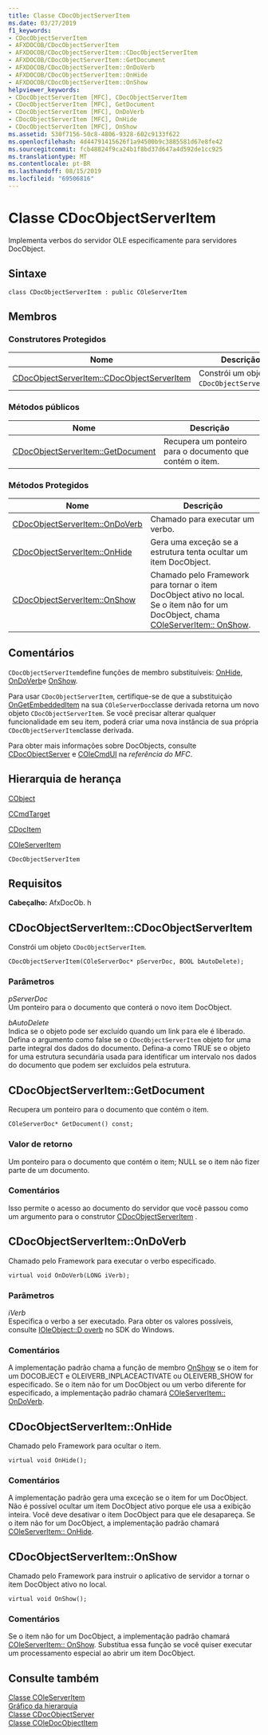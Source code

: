 ```yaml
---
title: Classe CDocObjectServerItem
ms.date: 03/27/2019
f1_keywords:
- CDocObjectServerItem
- AFXDOCOB/CDocObjectServerItem
- AFXDOCOB/CDocObjectServerItem::CDocObjectServerItem
- AFXDOCOB/CDocObjectServerItem::GetDocument
- AFXDOCOB/CDocObjectServerItem::OnDoVerb
- AFXDOCOB/CDocObjectServerItem::OnHide
- AFXDOCOB/CDocObjectServerItem::OnShow
helpviewer_keywords:
- CDocObjectServerItem [MFC], CDocObjectServerItem
- CDocObjectServerItem [MFC], GetDocument
- CDocObjectServerItem [MFC], OnDoVerb
- CDocObjectServerItem [MFC], OnHide
- CDocObjectServerItem [MFC], OnShow
ms.assetid: 530f7156-50c8-4806-9328-602c9133f622
ms.openlocfilehash: 4d44791415626f1a94500b9c3885581d67e8fe42
ms.sourcegitcommit: fcb48824f9ca24b1f8bd37d647a4d592de1cc925
ms.translationtype: MT
ms.contentlocale: pt-BR
ms.lasthandoff: 08/15/2019
ms.locfileid: "69506816"
---
```

# <a name="cdocobjectserveritem-class"></a>Classe CDocObjectServerItem

Implementa verbos do servidor OLE especificamente para servidores DocObject.

## <a name="syntax"></a>Sintaxe

```
class CDocObjectServerItem : public COleServerItem
```

## <a name="members"></a>Membros

### <a name="protected-constructors"></a>Construtores Protegidos

|Nome|Descrição|
|----------|-----------------|
|[CDocObjectServerItem::CDocObjectServerItem](#cdocobjectserveritem)|Constrói um objeto `CDocObjectServerItem`.|

### <a name="public-methods"></a>Métodos públicos

|Nome|Descrição|
|----------|-----------------|
|[CDocObjectServerItem::GetDocument](#getdocument)|Recupera um ponteiro para o documento que contém o item.|

### <a name="protected-methods"></a>Métodos Protegidos

|Nome|Descrição|
|----------|-----------------|
|[CDocObjectServerItem::OnDoVerb](#ondoverb)|Chamado para executar um verbo.|
|[CDocObjectServerItem::OnHide](#onhide)|Gera uma exceção se a estrutura tenta ocultar um item DocObject.|
|[CDocObjectServerItem::OnShow](#onshow)|Chamado pelo Framework para tornar o item DocObject ativo no local. Se o item não for um DocObject, chama [COleServerItem:: OnShow](../../mfc/reference/coleserveritem-class.md#onshow).|

## <a name="remarks"></a>Comentários

`CDocObjectServerItem`define funções de membro substituíveis: [OnHide](#onhide), [OnDoVerb](#ondoverb)e [OnShow](#onshow).

Para usar `CDocObjectServerItem`, certifique-se de que a substituição [OnGetEmbeddedItem](../../mfc/reference/coleserverdoc-class.md#ongetembeddeditem) na sua `COleServerDoc`classe derivada retorna um novo objeto `CDocObjectServerItem`. Se você precisar alterar qualquer funcionalidade em seu item, poderá criar uma nova instância de sua própria `CDocObjectServerItem`classe derivada.

Para obter mais informações sobre DocObjects, consulte [CDocObjectServer](../../mfc/reference/cdocobjectserver-class.md) e [COleCmdUI](../../mfc/reference/colecmdui-class.md) na *referência do MFC*.

## <a name="inheritance-hierarchy"></a>Hierarquia de herança

[CObject](../../mfc/reference/cobject-class.md)

[CCmdTarget](../../mfc/reference/ccmdtarget-class.md)

[CDocItem](../../mfc/reference/cdocitem-class.md)

[COleServerItem](../../mfc/reference/coleserveritem-class.md)

`CDocObjectServerItem`

## <a name="requirements"></a>Requisitos

**Cabeçalho:** AfxDocOb. h

##  <a name="cdocobjectserveritem"></a>  CDocObjectServerItem::CDocObjectServerItem

Constrói um objeto `CDocObjectServerItem`.

```
CDocObjectServerItem(COleServerDoc* pServerDoc, BOOL bAutoDelete);
```

### <a name="parameters"></a>Parâmetros

*pServerDoc*<br/>
Um ponteiro para o documento que conterá o novo item DocObject.

*bAutoDelete*<br/>
Indica se o objeto pode ser excluído quando um link para ele é liberado. Defina o argumento como false se o `CDocObjectServerItem` objeto for uma parte integral dos dados do documento. Defina-a como TRUE se o objeto for uma estrutura secundária usada para identificar um intervalo nos dados do documento que podem ser excluídos pela estrutura.

##  <a name="getdocument"></a>  CDocObjectServerItem::GetDocument

Recupera um ponteiro para o documento que contém o item.

```
COleServerDoc* GetDocument() const;
```

### <a name="return-value"></a>Valor de retorno

Um ponteiro para o documento que contém o item; NULL se o item não fizer parte de um documento.

### <a name="remarks"></a>Comentários

Isso permite o acesso ao documento do servidor que você passou como um argumento para o construtor [CDocObjectServerItem](#cdocobjectserveritem) .

##  <a name="ondoverb"></a>  CDocObjectServerItem::OnDoVerb

Chamado pelo Framework para executar o verbo especificado.

```
virtual void OnDoVerb(LONG iVerb);
```

### <a name="parameters"></a>Parâmetros

*iVerb*<br/>
Especifica o verbo a ser executado. Para obter os valores possíveis, consulte [IOleObject::D overb](/windows/win32/api/oleidl/nf-oleidl-ioleobject-doverb) no SDK do Windows.

### <a name="remarks"></a>Comentários

A implementação padrão chama a função de membro [OnShow](#onshow) se o item for um DOCOBJECT e OLEIVERB_INPLACEACTIVATE ou OLEIVERB_SHOW for especificado. Se o item não for um DocObject ou um verbo diferente for especificado, a implementação padrão chamará [COleServerItem:: OnDoVerb](../../mfc/reference/coleserveritem-class.md#ondoverb).

##  <a name="onhide"></a>  CDocObjectServerItem::OnHide

Chamado pelo Framework para ocultar o item.

```
virtual void OnHide();
```

### <a name="remarks"></a>Comentários

A implementação padrão gera uma exceção se o item for um DocObject. Não é possível ocultar um item DocObject ativo porque ele usa a exibição inteira. Você deve desativar o item DocObject para que ele desapareça. Se o item não for um DocObject, a implementação padrão chamará [COleServerItem:: OnHide](../../mfc/reference/coleserveritem-class.md#onhide).

##  <a name="onshow"></a>  CDocObjectServerItem::OnShow

Chamado pelo Framework para instruir o aplicativo de servidor a tornar o item DocObject ativo no local.

```
virtual void OnShow();
```

### <a name="remarks"></a>Comentários

Se o item não for um DocObject, a implementação padrão chamará [COleServerItem:: OnShow](../../mfc/reference/coleserveritem-class.md#onopen). Substitua essa função se você quiser executar um processamento especial ao abrir um item DocObject.

## <a name="see-also"></a>Consulte também

[Classe COleServerItem](../../mfc/reference/coleserveritem-class.md)<br/>
[Gráfico da hierarquia](../../mfc/hierarchy-chart.md)<br/>
[Classe CDocObjectServer](../../mfc/reference/cdocobjectserver-class.md)<br/>
[Classe COleDocObjectItem](../../mfc/reference/coledocobjectitem-class.md)
